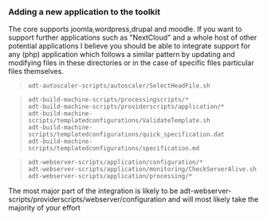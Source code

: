 ### Adding a new application to the toolkit

The core supports joomla,wordpress,drupal and moodle. If you want to support further applications such as "NextCloud" and a whole host of other potential applications I believe you should be able to integrate support for any (php) application which follows a similar pattern by updating and modifying files in these directories or in the case of specific files particular files themselves.

>     adt-autoscaler-scripts/autoscaler/SelectHeadFile.sh

>     adt-build-machine-scripts/processingscripts/*
>     adt-build-machine-scripts/providerscripts/application/*
>     adt-build-machine-scripts/templatedconfigurations/ValidateTemplate.sh
>     adt-build-machine-scripts/templatedconfigurations/quick_specification.dat
>     adt-build-machine-scripts/templatedconfigurations/specification.md

>     adt-webserver-scripts/application/configuration/*
>     adt-webserver-scripts/application/monitoring/CheckServerAlive.sh
>     adt-webserver-scripts/application/processing/*

The most major part of the integration is likely to be adt-webserver-scripts/providerscripts/webserver/configuration and will most likely take the majority of your effort
